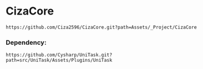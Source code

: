 # CizaCore
```
https://github.com/Ciza2596/CizaCore.git?path=Assets/_Project/CizaCore
```
### Dependency:
```
https://github.com/Cysharp/UniTask.git?path=src/UniTask/Assets/Plugins/UniTask
```
